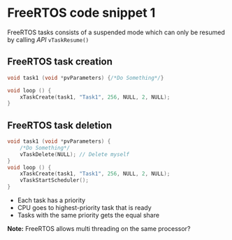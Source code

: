 # FreeRTOS code snippet 1 

FreeRTOS tasks consists of a suspended mode which can only be resumed by calling *API* ```vTaskResume()```

## FreeRTOS task creation

```C++
void task1 (void *pvParameters) {/*Do Something*/}

void loop () {
    xTaskCreate(task1, "Task1", 256, NULL, 2, NULL);
}
```
## FreeRTOS task deletion 

```C++
void task1 (void *pvParameters) {
    /*Do Something*/
    vTaskDelete(NULL); // Delete myself
}
void loop () {
    xTaskCreate(task1, "Task1", 256, NULL, 2, NULL);
    vTaskStartScheduler();
}
```
- Each task has a priority 
- CPU goes to highest-priority task that is ready 
- Tasks with the same priority gets the equal share 


**Note:** FreeRTOS allows multi threading on the same processor?